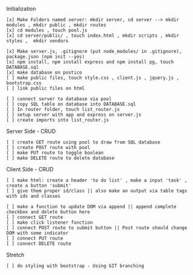 Initialization
    
    [x] Make Folders named server: mkdir server, cd server --> mkdir modules , mkdir public , mkdir routes
    [x] cd modules , touch pool.js
    [x] cd server/public/ , touch index.html , mkdir scripts , mkdir styles ,  mkdir vendors

    [x] Make server.js, .gitignore (put node_modules/ in .gitignore), package.json (npm init --yes)
    [x] npm install, npm install express and npm install pg, touch DATABASE.sql
    [x] make database on postico
    [ ] make public files, touch style.css , client.js , jquery.js , bootstrap.css
    [ ] link public files on html
    
    [ ] connect server to database via pool
    [ ] copy SQL table on database into DATABASE.sql
    [ ] In router folder, touch list_router.js
    [ ] setup server with app and express on server.js
    [ ] create imports into list_router.js

Server Side - CRUD

    [ ] create GET route using pool to draw from SQL database
    [ ] create POST route with pool
    [ ] make PUT route to toggle boolean
    [ ] make DELETE route to delete database

Client Side - CRUD

    [ ] make html: create a header 'to do list' , make a input 'task' , create a button 'submit'
    [ ] give them proper id/class || also make an output via table tags with ids and classes 

    [ ] make a function to update DOM via append || append complete checkbox and delete button here
    [ ] connect GET route
    [ ] make click listener function
    [ ] connect POST route to submit button || Post route should change DOM with some indicator
    [ ] connect PUT route
    [ ] connect DELETE route

Stretch

    [ ] do styling with bootstrap - Using GIT branching